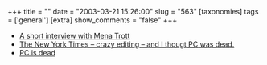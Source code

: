 +++
title = ""
date = "2003-03-21 15:26:00"
slug = "563"
[taxonomies]
tags = ['general']
[extra]
show_comments = "false"
+++

- [A short interview with Mena Trott](http://www.waferbaby.com/corner/menatrott/ "Mena Trott")
- [The New York Times – crazy editing – and I thougt <abbr title="political correctness">PC</abbr> was dead.](http://www.spectator.co.uk/article.php3?table=old&section=current&issue=2003-03-22&id=2907 "Gee, this is great!")
- [PC is dead](http://www.textism.com/article/693/ "and now, for the truth")
